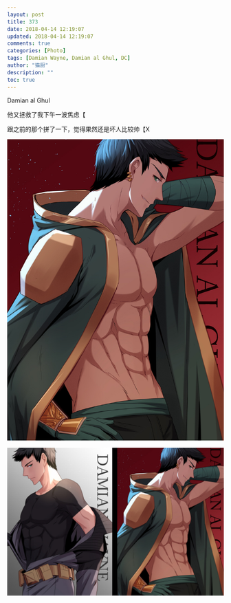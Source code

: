 ```yaml
---
layout: post
title: 373
date: 2018-04-14 12:19:07
updated: 2018-04-14 12:19:07
comments: true
categories: [Photo]
tags: [Damian Wayne, Damian al Ghul, DC]
author: "猫厨"
description: ""
toc: true
---
```


<p>Damian al Ghul</p> 
<p>他又拯救了我下午一波焦虑【</p> 
<p>跟之前的那个拼了一下，觉得果然还是坏人比较帅【X</p>

![](https://raw.githubusercontent.com/alicewish/meowchain247/master/img_cVZNdzJtQk9JV2NVQmwyUnVzUXBWdHQwVmZQYVFXREJZYVcyRmNBN2xJeGJHc1YxYnIvakJBPT0.jpg)

![](https://raw.githubusercontent.com/alicewish/meowchain247/master/img_cVZNdzJtQk9JV2NVQmwyUnVzUXBWamFpb0FHQTZuMzRkWjZQUm9RbHZ3L3VWM3pOSDlOMnhRPT0.jpg)